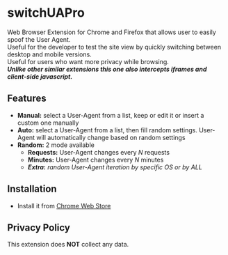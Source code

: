 # switchUAPro
Web Browser Extension for Chrome and Firefox that allows user to easily spoof the User Agent.  
Useful for the developer to test the site view by quickly switching between desktop and mobile versions.  
Useful for users who want more privacy while browsing.  
***Unlike other similar extensions this one also intercepts iframes and client-side javascript.***

## Features
- **Manual:** select a User-Agent from a list, keep or edit it or insert a custom one manually
- **Auto:**   select a User-Agent from a list, then fill random settings. User-Agent will automatically change based on random settings
- **Random:** 2 mode available
  - **Requests:** User-Agent changes every _N_ requests
  - **Minutes:**  User-Agent changes every _N_ minutes
  - **_Extra_:**  _random User-Agent iteration by specific OS or by ALL_

## Installation
- Install it from [Chrome Web Store](https://chrome.google.com/webstore/detail/switch-ua-pro/enjdilojimfgbmcgaanicllleffkijnm)

## Privacy Policy
This extension does **NOT** collect any data.
